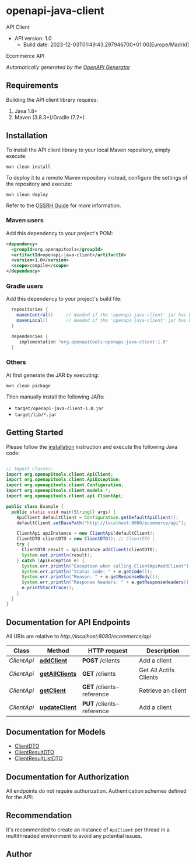 # openapi-java-client

API Client
- API version: 1.0
  - Build date: 2023-12-03T01:49:43.297946700+01:00[Europe/Madrid]

Ecommerce API


*Automatically generated by the [OpenAPI Generator](https://openapi-generator.tech)*


## Requirements

Building the API client library requires:
1. Java 1.8+
2. Maven (3.8.3+)/Gradle (7.2+)

## Installation

To install the API client library to your local Maven repository, simply execute:

```shell
mvn clean install
```

To deploy it to a remote Maven repository instead, configure the settings of the repository and execute:

```shell
mvn clean deploy
```

Refer to the [OSSRH Guide](http://central.sonatype.org/pages/ossrh-guide.html) for more information.

### Maven users

Add this dependency to your project's POM:

```xml
<dependency>
  <groupId>org.openapitools</groupId>
  <artifactId>openapi-java-client</artifactId>
  <version>1.0</version>
  <scope>compile</scope>
</dependency>
```

### Gradle users

Add this dependency to your project's build file:

```groovy
  repositories {
    mavenCentral()     // Needed if the 'openapi-java-client' jar has been published to maven central.
    mavenLocal()       // Needed if the 'openapi-java-client' jar has been published to the local maven repo.
  }

  dependencies {
     implementation "org.openapitools:openapi-java-client:1.0"
  }
```

### Others

At first generate the JAR by executing:

```shell
mvn clean package
```

Then manually install the following JARs:

* `target/openapi-java-client-1.0.jar`
* `target/lib/*.jar`

## Getting Started

Please follow the [installation](#installation) instruction and execute the following Java code:

```java

// Import classes:
import org.openapitools.client.ApiClient;
import org.openapitools.client.ApiException;
import org.openapitools.client.Configuration;
import org.openapitools.client.models.*;
import org.openapitools.client.api.ClientApi;

public class Example {
  public static void main(String[] args) {
    ApiClient defaultClient = Configuration.getDefaultApiClient();
    defaultClient.setBasePath("http://localhost:8080/ecommerce/api");

    ClientApi apiInstance = new ClientApi(defaultClient);
    ClientDTO clientDTO = new ClientDTO(); // ClientDTO | 
    try {
      ClientDTO result = apiInstance.addClient(clientDTO);
      System.out.println(result);
    } catch (ApiException e) {
      System.err.println("Exception when calling ClientApi#addClient");
      System.err.println("Status code: " + e.getCode());
      System.err.println("Reason: " + e.getResponseBody());
      System.err.println("Response headers: " + e.getResponseHeaders());
      e.printStackTrace();
    }
  }
}

```

## Documentation for API Endpoints

All URIs are relative to *http://localhost:8080/ecommerce/api*

Class | Method | HTTP request | Description
------------ | ------------- | ------------- | -------------
*ClientApi* | [**addClient**](docs/ClientApi.md#addClient) | **POST** /clients | Add a client
*ClientApi* | [**getAllClients**](docs/ClientApi.md#getAllClients) | **GET** /clients | Get All Actifs Clients
*ClientApi* | [**getClient**](docs/ClientApi.md#getClient) | **GET** /clients-reference | Retrieve an client
*ClientApi* | [**updateClient**](docs/ClientApi.md#updateClient) | **PUT** /clients-reference | Add a client


## Documentation for Models

 - [ClientDTO](docs/ClientDTO.md)
 - [ClientResultDTO](docs/ClientResultDTO.md)
 - [ClientResultListDTO](docs/ClientResultListDTO.md)


## Documentation for Authorization

All endpoints do not require authorization.
Authentication schemes defined for the API:

## Recommendation

It's recommended to create an instance of `ApiClient` per thread in a multithreaded environment to avoid any potential issues.

## Author



